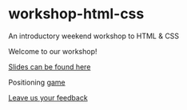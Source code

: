 # workshop-html-css
An introductory weekend workshop to HTML &amp; CSS

Welcome to our workshop!

[Slides can be found here](https://drive.google.com/file/d/0B73woEu0t2mqaUV6bEdJMy03VjQ/view?usp=sharing)

Positioning [game](http://codepen.io/tormod17/pen/WRpBpR?editors=1100)

[Leave us your feedback](https://founderscoders.typeform.com/to/TEY1m4)

